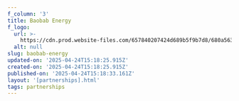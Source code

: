 ```yaml
---
f_column: '3'
title: Baobab Energy
f_logo:
  url: >-
    https://cdn.prod.website-files.com/657840207424d689b5f9b7d8/680a563c79fee9c3b971f685_baobab-black.svg
  alt: null
slug: baobab-energy
updated-on: '2025-04-24T15:18:25.915Z'
created-on: '2025-04-24T15:18:25.915Z'
published-on: '2025-04-24T15:18:33.161Z'
layout: '[partnerships].html'
tags: partnerships
---
```



